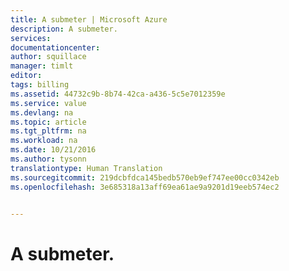 ```yaml
---
title: A submeter | Microsoft Azure
description: A submeter.
services: 
documentationcenter: 
author: squillace
manager: timlt
editor: 
tags: billing
ms.assetid: 44732c9b-8b74-42ca-a436-5c5e7012359e
ms.service: value
ms.devlang: na
ms.topic: article
ms.tgt_pltfrm: na
ms.workload: na
ms.date: 10/21/2016
ms.author: tysonn
translationtype: Human Translation
ms.sourcegitcommit: 219dcbfdca145bedb570eb9ef747ee00cc0342eb
ms.openlocfilehash: 3e685318a13aff69ea61ae9a9201d19eeb574ec2


---
```

# <a name="to-be-submitted"></a>A submeter.



<!--HONumber=Nov16_HO2-->


